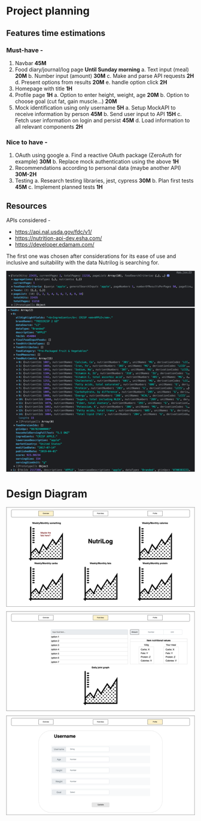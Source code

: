 # Project planning

## Features time estimations

### Must-have -

   1. Navbar **45M**
   2. Food diary/journal/log page **Until Sunday morning**
     a. Text input (meal) **20M**
     b. Number input (amount) **30M**
     c. Make and parse API requests **2H**
     d. Present options from results **20M**
     e. handle option click **2H**
   3. Homepage with title **1H**
   4. Profile page **1H**
     a. Option to enter height, weight, age **20M**
     b. Option to choose goal (cut fat, gain muscle...) **20M**
   5. Mock identification using only username **5H**
     a. Setup MockAPI to receive information by person **45M**
     b. Send user input to API **15H**
     c. Fetch user information on login and persist **45M**
     d. Load information to all relevant components **2H**

### Nice to have -
   1. OAuth using google
      a. Find a reactive OAuth package (ZeroAuth for example) **30M**
      b. Replace mock authentication using the above **1H**
   2. Recommendations according to personal data (maybe another API) **30M-2H**
   3. Testing
      a. Research testing libraries, jest, cypress **30M**
      b. Plan first tests **45M**
      c. Implement planned tests **1H**

## Resources

APIs considered -

- https://api.nal.usda.gov/fdc/v1/
- https://nutrition-api-dev.esha.com/
- https://developer.edamam.com/

The first one was chosen after considerations for its ease of use and inclusive and suitability with the data Nutrilog is searching for.

![API Call Data](src/assets/img/api_call.png)
![API Call Single Item](src/assets/img/api_call_item.png)


# Design Diagram
![Design diagram](nutrilog_design.png)